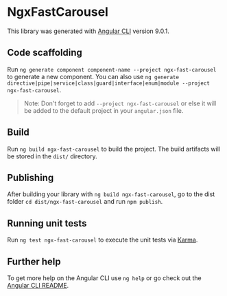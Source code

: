 # NgxFastCarousel

This library was generated with [Angular CLI](https://github.com/angular/angular-cli) version 9.0.1.

## Code scaffolding

Run `ng generate component component-name --project ngx-fast-carousel` to generate a new component. You can also use `ng generate directive|pipe|service|class|guard|interface|enum|module --project ngx-fast-carousel`.
> Note: Don't forget to add `--project ngx-fast-carousel` or else it will be added to the default project in your `angular.json` file. 

## Build

Run `ng build ngx-fast-carousel` to build the project. The build artifacts will be stored in the `dist/` directory.

## Publishing

After building your library with `ng build ngx-fast-carousel`, go to the dist folder `cd dist/ngx-fast-carousel` and run `npm publish`.

## Running unit tests

Run `ng test ngx-fast-carousel` to execute the unit tests via [Karma](https://karma-runner.github.io).

## Further help

To get more help on the Angular CLI use `ng help` or go check out the [Angular CLI README](https://github.com/angular/angular-cli/blob/master/README.md).
